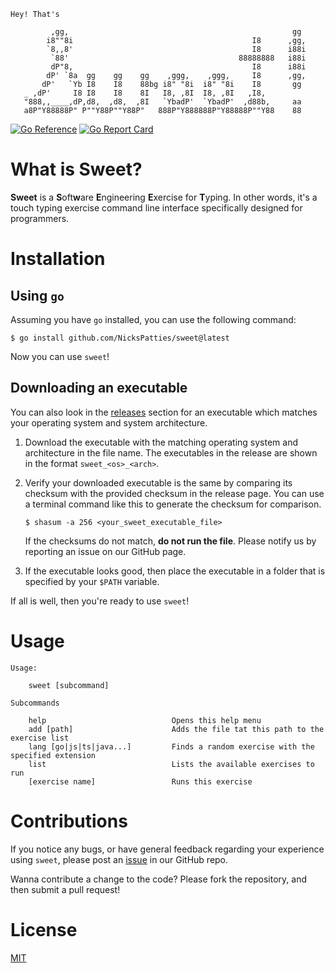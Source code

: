 ```
Hey! That's

         ,gg,                                                  gg  
        i8""8i                                        I8      ,gg, 
        `8,,8'                                        I8      i88i 
         `88'                                      88888888   i88i 
         dP"8,                                        I8      i88i 
        dP' `8a  gg    gg    gg    ,ggg,    ,ggg,     I8      ,gg, 
       dP'   `Yb I8    I8    88bg i8" "8i  i8" "8i    I8       gg  
   _ ,dP'     I8 I8    I8    8I   I8, ,8I  I8, ,8I   ,I8,          
   "888,,____,dP,d8,  ,d8,  ,8I   `YbadP'  `YbadP'  ,d88b,     aa  
   a8P"Y88888P" P""Y88P""Y88P"   888P"Y888888P"Y88888P""Y88    88  
```

[![Go Reference](https://pkg.go.dev/badge/github.com/NicksPatties/sweet.svg)](https://pkg.go.dev/github.com/NicksPatties/sweet)
[![Go Report Card](https://goreportcard.com/badge/github.com/NicksPatties/sweet)](https://goreportcard.com/report/github.com/NicksPatties/sweet)


# What is Sweet?
**Sweet** is a **S**oft**w**are **E**ngineering **E**xercise for **T**yping. In other words, it's a touch typing exercise command line interface specifically designed for programmers.

# Installation
## Using `go`
Assuming you have `go` installed, you can use the following command:
```
$ go install github.com/NicksPatties/sweet@latest
```
Now you can use `sweet`!

## Downloading an executable
You can also look in the [releases](https://github.com/NicksPatties/sweet/releases) section for an executable which matches your operating system and system architecture.

1. Download the executable with the matching operating system and architecture in the file name. The executables in the release are shown in the format `sweet_<os>_<arch>`.

2. Verify your downloaded executable is the same by comparing its checksum with the provided checksum in the release page. You can use a terminal command like this to generate the checksum for comparison.
    ```
    $ shasum -a 256 <your_sweet_executable_file>
    ```
    If the checksums do not match, **do not run the file**. Please notify us by reporting an issue on our GitHub page.

3. If the executable looks good, then place the executable in a folder that is specified by your `$PATH` variable.

If all is well, then you're ready to use `sweet`!

# Usage
```
Usage:

	sweet [subcommand]

Subcommands

	help                            Opens this help menu
	add [path]                      Adds the file tat this path to the exercise list
	lang [go|js|ts|java...]	        Finds a random exercise with the specified extension
	list                            Lists the available exercises to run
	[exercise name]                 Runs this exercise
```

# Contributions
If you notice any bugs, or have general feedback regarding your experience using `sweet`, please post an [issue](https://github.com/NicksPatties/sweet/issues) in our GitHub repo.

Wanna contribute a change to the code? Please fork the repository, and then submit a pull request!

# License
[MIT](LICENSE)

